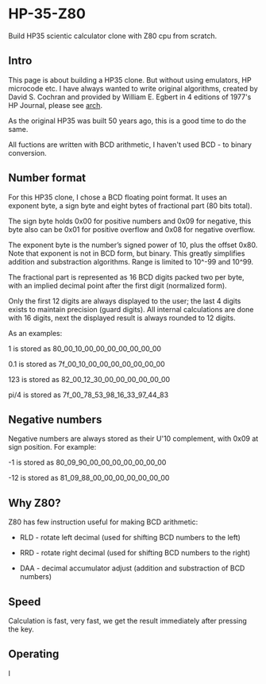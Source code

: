 # HP-35-Z80
Build HP35 scientic calculator clone with Z80 cpu from scratch.

## Intro

This page is about building a HP35 clone. But without using emulators, HP microcode etc. I have always wanted to write original algorithms, created by David S. Cochran and provided by William E. Egbert in 4 editions of 1977's HP Journal, please see <a href="https://github.com/olekgr/HP-35_Z80/tree/main/arch">arch</a>.

As the original HP35 was built 50 years ago, this is a good time to do the same.

All fuctions are written with BCD arithmetic, I haven't used BCD - to binary conversion.

## Number format

For this HP35 clone, I chose a BCD floating point format. It uses an exponent byte, a sign byte and eight bytes of fractional part  (80 bits total). 

The sign byte holds 0x00 for positive numbers and 0x09 for negative, this byte also can be 0x01 for positive overflow and 0x08 for negative overflow.

The exponent byte is the number’s signed power of 10, plus the offset 0x80. Note that exponent is not in BCD form, but binary. This greatly simplifies addition and substraction algorithms. Range is limited to 10^-99 and 10^99.

The fractional part is represented as 16 BCD digits packed two per byte, with an implied decimal point after the first digit (normalized form).

Only the first 12 digits are always displayed to the user; the last 4 digits exists to maintain precision (guard digits). All internal calculations are done with 16 digits, next the displayed result is always rounded to 12 digits.

As an examples:

1 is stored as 80_00_10_00_00_00_00_00_00_00

0.1 is stored as 7f_00_10_00_00_00_00_00_00_00

123 is stored as 82_00_12_30_00_00_00_00_00_00

pi/4 is stored  as 7f_00_78_53_98_16_33_97_44_83

## Negative numbers

Negative numbers are always stored as their U'10 complement, with 0x09 at sign position. For example:

-1 is stored as 80_09_90_00_00_00_00_00_00_00

-12 is stored as 81_09_88_00_00_00_00_00_00_00

## Why Z80?

Z80 has few instruction useful for making BCD arithmetic:

* RLD - rotate left decimal (used for shifting BCD numbers to the left)

* RRD - rotate right decimal (used for shifting BCD numbers to the right)

* DAA - decimal accumulator adjust (addition and substraction of BCD numbers)

## Speed

Calculation is fast, very fast, we get the result immediately after pressing the key.

## Operating

I 
